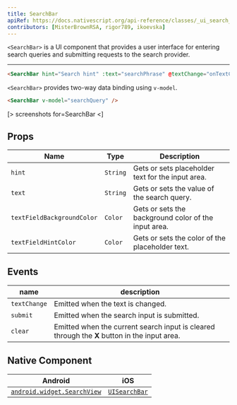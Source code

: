 ```yaml
---
title: SearchBar
apiRef: https://docs.nativescript.org/api-reference/classes/_ui_search_bar_.searchbar
contributors: [MisterBrownRSA, rigor789, ikoevska]
---
```


`<SearchBar>` is a UI component that provides a user interface for entering search queries and submitting requests to the search provider.

---

```html
<SearchBar hint="Search hint" :text="searchPhrase" @textChange="onTextChanged" @submit="onSubmit" />
```

`<SearchBar>` provides two-way data binding using `v-model`.

```html
<SearchBar v-model="searchQuery" />
```

[> screenshots for=SearchBar <]

## Props

| Name | Type | Description |
|------|------|-------------|
| `hint` | `String` | Gets or sets placeholder text for the input area.
| `text` | `String` | Gets or sets the value of the search query.
| `textFieldBackgroundColor` | `Color` | Gets or sets the background color of the input area.
| `textFieldHintColor` | `Color` | Gets or sets the color of the placeholder text.

## Events

| name | description |
|------|-------------|
| `textChange` | Emitted when the text is changed.
| `submit` | Emitted when the search input is submitted.
| `clear` | Emitted when the current search input is cleared through the **X** button in the input area.

## Native Component

| Android | iOS |
|---------|-----|
| [`android.widget.SearchView`](https://developer.android.com/reference/android/widget/SearchView.html)	| [`UISearchBar`](https://developer.apple.com/documentation/uikit/uisearchbar)
